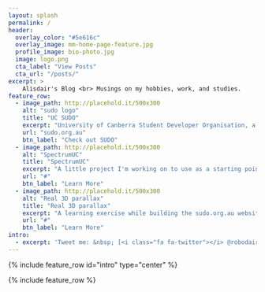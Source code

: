 ```yaml
---
layout: splash
permalink: /
header:
  overlay_color: "#5e616c"
  overlay_image: mm-home-page-feature.jpg
  profile_image: bio-photo.jpg
  image: logo.png
  cta_label: "View Posts"
  cta_url: "/posts/"
excerpt: >
    Alisdair's Blog <br> Musings on my hobbies, work, and studies.
feature_row:
  - image_path: http://placehold.it/500x300
    alt: "sudo logo"
    title: "UC SUDO"
    excerpt: "University of Canberra Student Developer Organisation, a society for developers to actually build things at UC"
    url: "sudo.org.au"
    btn_label: "Check out SUDO"
  - image_path: http://placehold.it/500x300
    alt: "SpectrumUC"
    title: "SpectrumUC"
    excerpt: "A little project I'm working on to use as a starting point for SUDO: Twitter controlled mood lights."
    url: "#"
    btn_label: "Learn More"
  - image_path: http://placehold.it/500x300
    alt: "Real 3D parallax"
    title: "Real 3D parallax"
    excerpt: "A learning exercise while building the sudo.org.au website"
    url: "#"
    btn_label: "Learn More"
intro:
  - excerpt: 'Tweet me: &nbsp; [<i class="fa fa-twitter"></i> @robodair](https://twitter.com/robodair){: .btn .btn--twitter}'
---
```

{% include feature_row id="intro" type="center" %}

{% include feature_row %}
